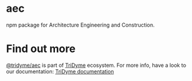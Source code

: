 # aec
npm package for Architecture Engineering and Construction.

# Find out more

[@tridyme/aec](https://github.com/tridyme/aec) is part of [TriDyme](https://www.tridyme.com/) ecosystem. For more info, have a look to our documentation: [TriDyme documentation](https://www.tridyme.com/documentation/en/presentation/introduction/)


